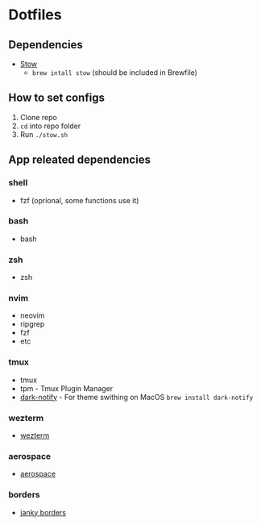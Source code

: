 # Dotfiles

## Dependencies
- [Stow](https://www.gnu.org/software/stow/)
    -   `brew intall stow` (should be included in Brewfile)

## How to set configs

1. Clone repo
2. `cd` into repo folder
3. Run `./stow.sh`

## App releated dependencies

### shell

- fzf (oprional, some functions use it)

### bash

- bash

### zsh

- zsh

### nvim

- neovim
- ripgrep
- fzf
- etc

### tmux

- tmux
- tpm - Tmux Plugin Manager
- [dark-notify](https://github.com/cormacrelf/dark-notify) - For theme swithing on MacOS `brew install dark-notify`

### wezterm

- [wezterm](https://wezfurlong.org/wezterm/index.html)

### aerospace

- [aerospace](https://github.com/nikitabobko/AeroSpace)

### borders

- [janky borders](https://github.com/FelixKratz/JankyBorders)
